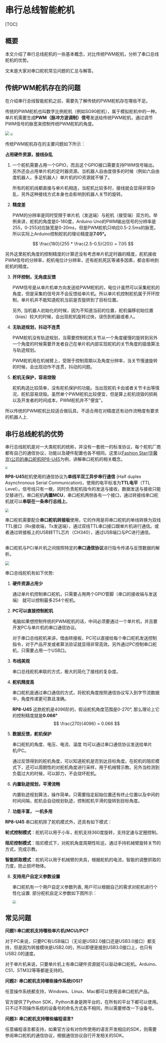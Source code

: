 # 串行总线智能舵机

[TOC]

## 概要

本文介绍了串行总线舵机的一些基本概念，对比传统PWM舵机，分析了串口总线舵机的优势。

文末是大家对串口舵机常见问题的汇总与解答。



## 传统PWM舵机存在的问题

在介绍串行总线智能舵机之前，需要先了解传统的PWM舵机存在哪些不足。

传统的PWM舵机也叫数字比例舵机（例如SG90舵机），属于模拟舵机中的一种。单片机需要生成**PWM（脉冲方波调制）信号**发送给传统PWM舵机，通过调节PWM信号的脉宽来控制传统PWM舵机的角度。

<img src="./image/servo_00.png" style="zoom: 80%;" />

<img src="./image/Pulse+Width+(milliseconds).jpg" style="zoom:50%;" />

传统PWM舵机存在的主要问题如下所示：



**占用硬件资源，接线杂乱**

 1. 一个舵机需要占用一个GPIO，而且这个GPIO接口需要支持PWM信号输出。另外还会占用单片机的定时器资源。当机器人自由度很多的时候（例如六自由度机器人，多足机器人）单片机的IO资源就不够了。

    所有的舵机线都直接与单片机相连，当舵机比较多时，接线就会显得非常杂乱，另外这种接线方式本身也会影响到机器人关节的旋转。 

 2. **精度差**

     PWM的分辨率是同时受限于单片机（发送端）与舵机（接受端）双方的。举例来讲，舵机的角度是0-180度，Arduino Uno的PWM输出信号的分辨率是255，0-255对应脉宽是0-20ms，但是PWM舵机只响应0.5-2.5ms的脉宽，所以实际上Arduino控制舵机的理论精度是**7.05°。**

$$
\frac{180}{255 * \frac{2.5-0.5}{20}} = 7.05
$$

​	另外这里舵机角度的控制精度的计算还没有考虑单片机定时器的精度，舵机接收PWM信号的分辨率，舵机电位计分辨率，还有舵机死区等诸多因素，都会影响到舵机的精度。

 3. **开环控制，无角度反馈** 

    PWM信号是从单片机单方向发送给PWM舵机的，电位计虽然可以采集舵机的角度，但是采集的信号并不会反馈给单片机。所以单片机控制舵机属于开环控制，单片机并不能知道舵机当前是否旋转到了目标位置。

    另外, 当机器人初始化的时候，因为不知道当前的位置，舵机偏移初始位置（bias）较大的时候，会出现舵机旋转过快，误伤到机器或者人。

 4. **无轨迹规划，抖动不连贯** 

    PWM舵机没有轨迹规划，当需要控制舵机关节从一个角度缓慢的旋转到另外一个角度的时候需要开发者自己在单片机内部实现舵机的关节角度的插值算法与轨迹规划。

    PWM舵机用在机械臂上，受限于控制周期以及角度分辨率，当关节慢速旋转的时候，会出现动作不连贯，抖动的问题。

 5. **舵机无保护，容易烧毁** 

    舵机构造比较简单，没有舵机保护的功能。当出现舵机卡齿或者关节卡出等情况，舵机容易烧毁。虽然单个PWM舵机比较便宜，但是算上舵机烧毁的损耗以及开发者的时间成本，PWM舵机并不"便宜"。


所以传统的PWM舵机比较适合做玩具，不适合用在对精度还有动作流畅度有要求的机器人上.



## 串行总线舵机的优势

串行总线舵机是对一大类舵机的统称，并没有一套统一的标准协议，每个舵机厂商都有自己的通信协议，功能以及硬件配置也各不相同。这里以[Fashion Star(华馨京)公司的串口舵机RP8-U45](https://item.taobao.com/item.htm?spm=a1z10.5-c-s.w4002-21603752570.16.790f6ea1jU42b8&id=600130669485)为例，讲解串口舵机的相关概念。

<img src="./image/RP8-U45.png" style="zoom:50%;" />

**RP8-U45**舵机使用的通信协议为**单线半双工异步串行通信** (Half duplex Asynchronous Serial Communication)，使用的电平标准为**TTL电平**（TTL Level）。信号线只有一根，同时负责舵机指令的发送与接收，数据发送与接收只能交替进行。串口舵机**内置MCU**，串口舵机两侧各有一个接口，通过转接线串口舵机就可以**串联在一条串行总线上**。

<img src="./image/1.png" style="zoom:70%;" />

串口舵机需要配合**串口舵机转接板**使用，它的作用是将串口舵机的单线转换为双线TTL接口（Rx接收端，Tx发送端），通过双线TTL串口接口跟单片机进行通信。或者通过转接板上的USB转TTL芯片（CH340），通过USB端口与PC进行通信。

<img src="./image/IMG_20191208_235023.jpg" style="zoom: 15%;" />

串口舵机与PC/单片机之间按照特定的**串口通信协议**进行指令传递与反馈数据的解析。

<img src="./image/4.png" style="zoom:80%;" />

串口总线舵机有如下优势:

1. **硬件资源占用少**

   通过单片机控制串口舵机，只需要占用两个GPIO管脚（串口的接收端与发送端） 就可以控制最多254个舵机。
   
2. **PC可以直接控制舵机**

   电脑如果想控制传统的PWM舵机的话，中间必须要通过一个单片机，并且要开发PC与单片机的串口通信协议。

   对于串口总线舵机来讲，借由转接板，PC可以直接给每个串口舵机发送控制指令，对于产品开发或者算法验证就显得非常高效。另外通过PC控制串口舵机，只需要占用一个USB口。

3. **布线美观**

   串口总线舵机串联的方式，极大的简化了接线的复杂度。

4. **舵机精度高**

   串口舵机是通过串口通信的方式，将舵机角度按照通信协议写入到字节流数据中，角度传递更可靠且准确。

   **RP8-U45** 这款舵机是4096阶的，假设舵机角度范围是0-270°,  那么理论上它的控制精度就是**0.066°**
   $$
   \frac{270}{4096} = 0.066
   $$

5. **数据反馈，舵机保护**

   串口舵机的角度、电压、电流、温度 均可以通过串口通信协议发送给单片机/PC。

   通过反馈得到的舵机角度，可以知道舵机是否到达目标角度。在舵机的阻尼模式下，还可以周期性的对舵机角度进行采样，用于机械臂示教。另外当检测到负载过大的时候，可以卸力，不会烧坏舵机。

6. **内置轨迹规划，平滑流畅**

   内置轨迹规划算法，操作简单。只需要指定起始位置还有终止位置以及中间的时间间隔，舵机会自动规划轨迹，控制舵机平滑的旋转到目标角度。

7.  **功能丰富， 一机多用**

   **RP8-U45** 串口舵机除了舵机模式外，还具有如下模式：

   **轮式控制模式**：舵机可以用于小车，舵机支持360度旋转，支持定速与定圈控制。

   **阻尼控制模式**：阻尼模式下，对舵机角度周期性轮巡，通过手持机械臂旋转关节的方式，完成示教。

   **智能抓取模式**：舵机可以用于机械臂的夹具，根据舵机的电流，智能的调整抓取的力度，防止损坏物体。

8. **支持用户自定义参数设置**

   串口舵机有一个用户自定义参数列表, 用户可以根据自己的需求对舵机进行个性化设置. 部分舵机自定义参数如下图所示：

   <img src="./image/部分自定义参数.png" style="zoom: 67%;" />



## 常见问题

**问题1:串口舵机支持哪些单片机(MCU)/PC?**

对于PC来说，只要PC有USB端口（无论是USB2.0接口还是USB3.0接口）都支持，但是因为转接模块是USB2.0的，所以即便是接到USB3.0接口上，也只有USB2.0的速度。

对于单片机来说，只要单片机上有串口硬件资源就可以驱动串口舵机。Arduino、C51、STM32等等都是支持的。



**问题2: 串口舵机支持哪些操作系统(OS)?**

任意操作系统都支持，Windows、Linux、Mac都可以使用该串口舵机产品。

官方提供了Python SDK，Python本身是跨平台的，在所有的平台下都可以使用。只不过不同操作系统的设备号的命名方式各不相同，所以需要修改一下设备号。



**问题3: 串口舵机支持哪些编程语言?**

任意编程语言都支持，如果官方没有对你所使用的语言开发相应的SDK，则需要参阅串口舵机的通信协议，根据通信协议自行开发相关的SDK。
